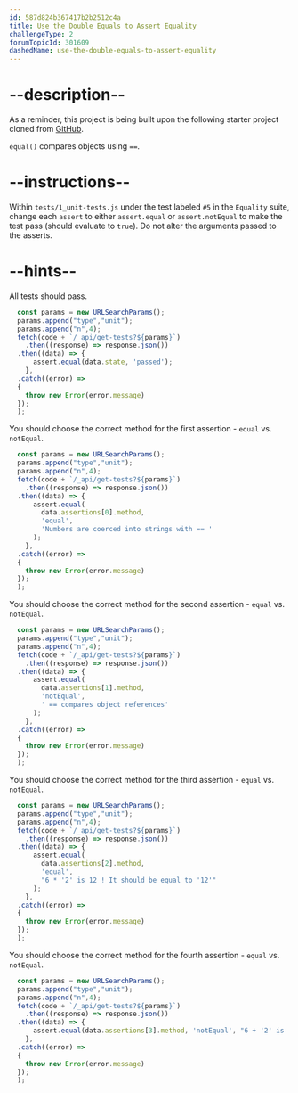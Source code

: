 ```yaml
---
id: 587d824b367417b2b2512c4a
title: Use the Double Equals to Assert Equality
challengeType: 2
forumTopicId: 301609
dashedName: use-the-double-equals-to-assert-equality
---
```


# --description--

As a reminder, this project is being built upon the following starter project cloned from <a href="https://github.com/freeCodeCamp/boilerplate-mochachai/" target="_blank" rel="noopener noreferrer nofollow">GitHub</a>.

`equal()` compares objects using `==`.

# --instructions--

Within `tests/1_unit-tests.js` under the test labeled `#5` in the `Equality` suite, change each `assert` to either `assert.equal` or `assert.notEqual` to make the test pass (should evaluate to `true`). Do not alter the arguments passed to the asserts.

# --hints--

All tests should pass.

```js
  const params = new URLSearchParams();
  params.append("type","unit");
  params.append("n",4);
  fetch(code + `/_api/get-tests?${params}`)
	.then((response) => response.json())
  .then((data) => {
      assert.equal(data.state, 'passed');
    },
  .catch((error) =>
  {
    throw new Error(error.message)
  });
  );
```

You should choose the correct method for the first assertion - `equal` vs. `notEqual`.

```js
  const params = new URLSearchParams();
  params.append("type","unit");
  params.append("n",4);
  fetch(code + `/_api/get-tests?${params}`)
	.then((response) => response.json())
  .then((data) => {
      assert.equal(
        data.assertions[0].method,
        'equal',
        'Numbers are coerced into strings with == '
      );
    },
  .catch((error) =>
  {
    throw new Error(error.message)
  });
  );
```

You should choose the correct method for the second assertion - `equal` vs. `notEqual`.

```js
  const params = new URLSearchParams();
  params.append("type","unit");
  params.append("n",4);
  fetch(code + `/_api/get-tests?${params}`)
	.then((response) => response.json())
  .then((data) => {
      assert.equal(
        data.assertions[1].method,
        'notEqual',
        ' == compares object references'
      );
    },
  .catch((error) =>
  {
    throw new Error(error.message)
  });
  );
```

You should choose the correct method for the third assertion - `equal` vs. `notEqual`.

```js
  const params = new URLSearchParams();
  params.append("type","unit");
  params.append("n",4);
  fetch(code + `/_api/get-tests?${params}`)
	.then((response) => response.json())
  .then((data) => {
      assert.equal(
        data.assertions[2].method,
        'equal',
        "6 * '2' is 12 ! It should be equal to '12'"
      );
    },
  .catch((error) =>
  {
    throw new Error(error.message)
  });
  );
```

You should choose the correct method for the fourth assertion - `equal` vs. `notEqual`.

```js
  const params = new URLSearchParams();
  params.append("type","unit");
  params.append("n",4);
  fetch(code + `/_api/get-tests?${params}`)
	.then((response) => response.json())
  .then((data) => {
      assert.equal(data.assertions[3].method, 'notEqual', "6 + '2' is '62'...");
    },
  .catch((error) =>
  {
    throw new Error(error.message)
  });
  );
```
